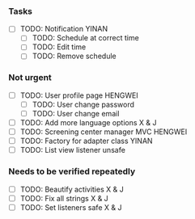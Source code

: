 ### Tasks
 - [ ] TODO: Notification YINAN
    - [ ] TODO: Schedule at correct time
    - [ ] TODO: Edit time
    - [ ] TODO: Remove schedule

### Not urgent
 - [ ] TODO: User profile page HENGWEI
    - [ ] TODO: User change password
    - [ ] TODO: User change email
 - [ ] TODO: Add more language options X & J
 - [ ] TODO: Screening center manager MVC HENGWEI
 - [ ] TODO: Factory for adapter class YINAN
 - [ ] TODO: List view listener unsafe

### Needs to be verified repeatedly
 - [ ] TODO: Beautify activities X & J
 - [ ] TODO: Fix all strings X & J
 - [ ] TODO: Set listeners safe X & J
